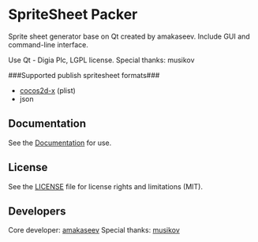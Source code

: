 # SpriteSheet Packer
Sprite sheet generator base on Qt created by amakaseev.
Include GUI and command-line interface.

Use Qt - Digia Plc, LGPL license.
Special thanks: musikov 

###Supported publish spritesheet formats###
* [cocos2d-x](http://www.cocos2d-x.org) (plist)
* json

## Documentation
See the [Documentation](http://amakaseev.github.io/sprite-sheet-packer) for use.

## License

See the [LICENSE](LICENSE.md) file for license rights and limitations (MIT).

## Developers
Core developer: [amakaseev](https://github.com/amakaseev)
Special thanks: [musikov](https://github.com/musikov)